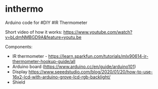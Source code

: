 # inthermo
Arduino code for #DIY #IR Thermometer

Short video of how it works:
https://www.youtube.com/watch?v=bLdmNMBGD9A&feature=youtu.be

Components:

- IR thermometer - https://learn.sparkfun.com/tutorials/mlx90614-ir-thermometer-hookup-guide/all
- Arduino board (https://www.arduino.cc/en/guide/arduino101)
- Display https://www.seeedstudio.com/blog/2020/01/20/how-to-use-16x2-lcd-with-arduino-grove-lcd-rgb-backlight/
- Shield
